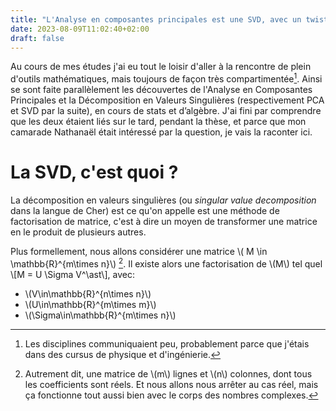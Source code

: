 ```yaml
---
title: "L'Analyse en composantes principales est une SVD, avec un twist"
date: 2023-08-09T11:02:40+02:00
draft: false
---
```


Au cours de mes études j'ai eu tout le loisir d'aller à la rencontre de plein d'outils mathématiques, mais toujours de façon très compartimentée[^1]. Ainsi se sont faite parallèlement les découvertes de l'Analyse en Composantes Principales et la Décomposition en Valeurs Singulières (respectivement PCA et SVD par la suite), en cours de stats et d’algèbre. J'ai fini par comprendre que les deux étaient liés sur le tard, pendant la thèse, et parce que mon camarade Nathanaël était intéressé par la question, je vais la raconter ici.

# La SVD, c'est quoi ?
La décomposition en valeurs singulières (ou _singular value decomposition_ dans la langue de Cher) est ce qu'on appelle est une méthode de factorisation de matrice, c'est à dire un moyen de transformer une matrice en le produit de plusieurs autres.

Plus formellement, nous allons considérer une matrice \\( M \in \mathbb{R}^{m\times n}\\) [^2]. Il existe alors une factorisation de \\(M\\) tel quel
\\[M = U \Sigma V^\ast\\],
avec:

- \\(V\in\mathbb{R}^{n\times n}\\) 
- \\(U\in\mathbb{R}^{m\times m}\\) 
- \\(\Sigma\in\mathbb{R}^{m\times n}\\) 

[^1]:Les disciplines communiquaient peu, probablement parce que j'étais dans des cursus de physique et d'ingénierie.

[^2]:Autrement dit, une matrice de \\(m\\) lignes et \\(n\\) colonnes, dont tous les coefficients sont réels. Et nous allons nous arrêter au cas réel, mais ça fonctionne tout aussi bien avec le corps des nombres complexes.